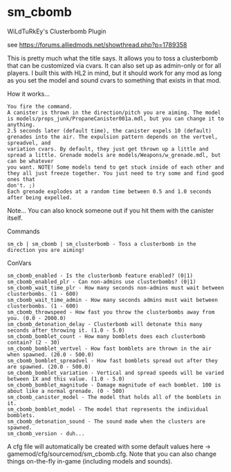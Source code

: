 # sm_cbomb
WiLdTuRkEy's Clusterbomb Plugin

see https://forums.alliedmods.net/showthread.php?p=1789358
 
This is pretty much what the title says. It allows you to toss a clusterbomb that can be customized via cvars. It can also set up as admin-only or for all
players. I built this with HL2 in mind, but it should work for any mod as long as you set the model and sound cvars to something that exists in that mod.

How it works...

    You fire the command.
    A canister is thrown in the direction/pitch you are aiming. The model is models/props_junk/PropaneCanister001a.mdl, but you can change it to anything.
    2.5 seconds later (default time), the canister expels 10 (default) grenades into the air. The expulsion pattern depends on the vertvel, spreadvel, and
    variation cvars. By default, they just get thrown up a little and spread a little. Grenade models are models/Weapons/w_grenade.mdl, but can be whatever
    you want. NOTE! Some models tend to get stuck inside of each other and they all just freeze together. You just need to try some and find good ones that
    don't. ;)
    Each grenade explodes at a random time between 0.5 and 1.0 seconds after being expelled.

Note... You can also knock someone out if you hit them with the canister itself.

Commands

    sm_cb | sm_cbomb | sm_clusterbomb - Toss a clusterbomb in the direction you are aiming!

ConVars

    sm_cbomb_enabled - Is the clusterbomb feature enabled? (0|1)
    sm_cbomb_enabled_plr - Can non-admins use clusterbombs? (0|1)
    sm_cbomb_wait_time_plr - How many seconds non-admins must wait between clusterbombs. (1 - 600)
    sm_cbomb_wait_time_admin - How many seconds admins must wait between clusterbombs. (1 - 600)
    sm_cbomb_throwspeed - How fast you throw the clusterbombs away from you. (0.0 - 2000.0)
    sm_cbomb_detonation_delay - Clusterbomb will detonate this many seconds after throwing it. (1.0 - 5.0)
    sm_cbomb_bomblet_count - How many bomblets does each clusterbomb contain? (2 - 30)
    sm_cbomb_bomblet_vertvel - How fast bomblets are thrown in the air when spawned. (20.0 - 500.0)
    sm_cbomb_bomblet_spreadvel - How fast bomblets spread out after they are spawned. (20.0 - 500.0)
    sm_cbomb_bomblet_variation - Vertical and spread speeds will be varied between 1X and this value. (1.0 - 5.0)
    sm_cbomb_bomblet_magnitude - Damage magnitude of each bomblet. 100 is about like a normal grenade. (0 - 500)
    sm_cbomb_canister_model - The model that holds all of the bomblets in it.
    sm_cbomb_bomblet_model - The model that represents the individual bomblets.
    sm_cbomb_detonation_sound - The sound made when the clusters are spawned.
    sm_cbomb_version - duh...

A cfg file will automatically be created with some default values here -> gamemod/cfg/sourcemod/sm_cbomb.cfg. Note that you can also change things on-the-fly
in-game (including models and sounds).
